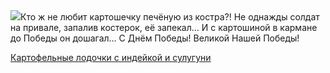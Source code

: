 <!--2025-05-09 00:22:24-->
<div class="yb">
  <div class="rss povarenok"><a href="https://www.povarenok.ru/recipes/show/182608/"><img src="https://www.povarenok.ru/data/cache/2025may/08/26/3174903_40345-640x480.jpg"></a>Кто ж не любит картошечку печёную из костра?!
Не однажды солдат на привале, запалив костерок, её запекал...
И с картошиной в кармане до Победы он дошагал...
С Днём Победы! Великой Нашей Победы! <p class="titl"><a href="https://www.povarenok.ru/recipes/show/182608/">Картофельные лодочки с индейкой и сулугуни</a></p></div>
</div>
